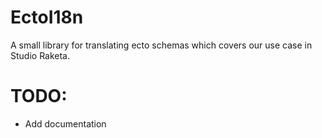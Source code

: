 # EctoI18n

A small library for translating ecto schemas which covers our use case in Studio Raketa.

# TODO:

- Add documentation
